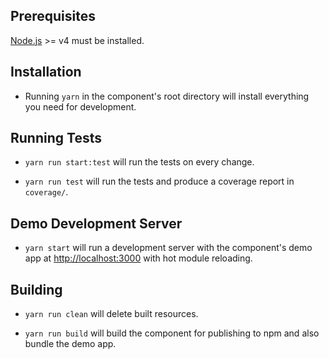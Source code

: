## Prerequisites

[Node.js](http://nodejs.org/) >= v4 must be installed.

## Installation

* Running `yarn` in the component's root directory will install everything you need for development.

## Running Tests

* `yarn run start:test` will run the tests on every change.

* `yarn run test` will run the tests and produce a coverage report in `coverage/`.

## Demo Development Server

* `yarn start` will run a development server with the component's demo app at [http://localhost:3000](http://localhost:3000) with hot module reloading.

## Building

* `yarn run clean` will delete built resources.

* `yarn run build` will build the component for publishing to npm and also bundle the demo app.

